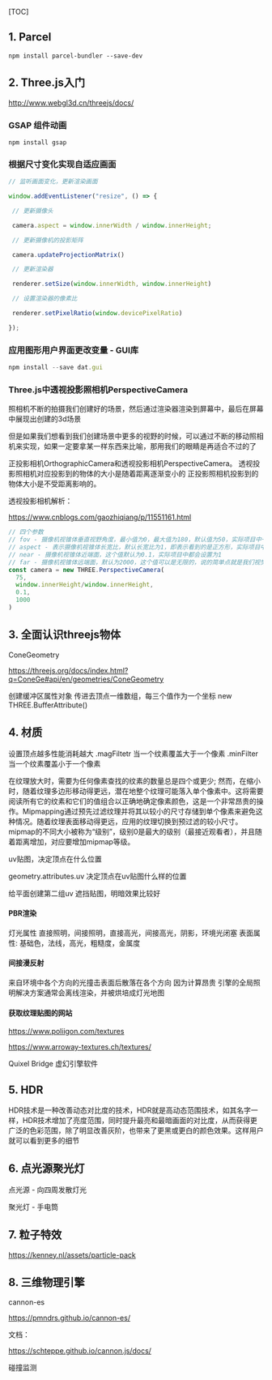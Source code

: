 [TOC]

## 1. Parcel

```
npm install parcel-bundler --save-dev
```



## 2. Three.js入门

http://www.webgl3d.cn/threejs/docs/

### GSAP 组件动画

```
npm install gsap
```

### 根据尺寸变化实现自适应画面

```javascript
// 监听画面变化，更新渲染画面

window.addEventListener("resize", () => {

 // 更新摄像头

 camera.aspect = window.innerWidth / window.innerHeight;

 // 更新摄像机的投影矩阵

 camera.updateProjectionMatrix()

 // 更新渲染器

 renderer.setSize(window.innerWidth, window.innerHeight)

 // 设置渲染器的像素比

 renderer.setPixelRatio(window.devicePixelRatio)

});
```

### 应用图形用户界面更改变量 - GUI库

```javascript
npm install --save dat.gui
```

### Three.js中透视投影照相机PerspectiveCamera

照相机不断的拍摄我们创建好的场景，然后通过渲染器渲染到屏幕中，最后在屏幕中展现出创建的3d场景

但是如果我们想看到我们创建场景中更多的视野的时候，可以通过不断的移动照相机来实现，如果一定要拿某一样东西来比喻，那用我们的眼睛是再适合不过的了

正投影相机OrthographicCamera和透视投影相机PerspectiveCamera。
透视投影照相机对应投影到的物体的大小是随着距离逐渐变小的
正投影照相机投影到的物体大小是不受距离影响的。

透视投影相机解析：

https://www.cnblogs.com/gaozhiqiang/p/11551161.html

```javascript
// 四个参数
// fov - 摄像机视锥体垂直视野角度，最小值为0，最大值为180，默认值为50，实际项目中一般都定义45，因为45最接近人正常睁眼角度
// aspect - 表示摄像机视锥体长宽比，默认长宽比为1，即表示看到的是正方形，实际项目中使用的是屏幕的宽高比
// near - 摄像机视锥体近端面，这个值默认为0.1，实际项目中都会设置为1
// far - 摄像机视锥体远端面，默认为2000，这个值可以是无限的，说的简单点就是我们视觉所能看到的最远距离。
const camera = new THREE.PerspectiveCamera(
  75,
  window.innerHeight/window.innerHeight,
  0.1,
  1000
)
```

## 3. 全面认识threejs物体

ConeGeometry

https://threejs.org/docs/index.html?q=ConeGe#api/en/geometries/ConeGeometry



创建缓冲区属性对象
传进去顶点一维数组，每三个值作为一个坐标
new THREE.BufferAttribute()



## 4. 材质

设置顶点越多性能消耗越大
.magFiltetr
当一个纹素覆盖大于一个像素
.minFilter
当一个纹素覆盖小于一个像素

在纹理放大时，需要为任何像素查找的纹素的数量总是四个或更少; 然而，在缩小时，随着纹理多边形移动得更远，潜在地整个纹理可能落入单个像素中。这将需要阅读所有它的纹素和它们的值组合以正确地确定像素颜色，这是一个非常昂贵的操作。Mipmapping通过预先过滤纹理并将其以较小的尺寸存储到单个像素来避免这种情况。随着纹理表面移动得更远，应用的纹理切换到预过滤的较小尺寸。mipmap的不同大小被称为“级别”，级别0是最大的级别（最接近观看者），并且随着距离增加，对应要增加mipmap等级。



uv贴图，决定顶点在什么位置



geometry.attributes.uv
决定顶点在uv贴图什么样的位置

给平面创建第二组uv
遮挡贴图，明暗效果比较好

#### PBR渲染
灯光属性
直接照明，间接照明，直接高光，间接高光，阴影，环境光闭塞
表面属性:
基础色，法线，高光，粗糙度，金属度

#### 间接漫反射
来自环境中各个方向的光撞击表面后散落在各个方向
因为计算昂贵
引擎的全局照明解决方案通常会离线渲染，并被烘培成灯光地图

#### 获取纹理贴图的网站

https://www.poliigon.com/textures

https://www.arroway-textures.ch/textures/

Quixel Bridge 虚幻引擎软件

## 5. HDR 

HDR技术是一种改善动态对比度的技术，HDR就是高动态范围技术，如其名字一样，HDR技术增加了亮度范围，同时提升最亮和最暗画面的对比度，从而获得更广泛的色彩范围，除了明显改善灰阶，也带来了更黑或更白的颜色效果。这样用户就可以看到更多的细节



## 6. 点光源聚光灯

点光源 - 向四周发散灯光

聚光灯 - 手电筒

## 7. 粒子特效

https://kenney.nl/assets/particle-pack

## 8. 三维物理引擎

cannon-es

https://pmndrs.github.io/cannon-es/

文档：

https://schteppe.github.io/cannon.js/docs/

碰撞监测

